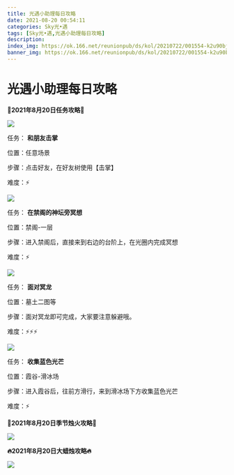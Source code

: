 ```yaml
---
title: 光遇小助理每日攻略
date: 2021-08-20 00:54:11
categories: Sky光•遇
tags: [Sky光•遇,光遇小助理每日攻略]
description: 
index_img: https://ok.166.net/reunionpub/ds/kol/20210722/001554-k2u90bj7ay.png?imageView&thumbnail=600x0&type=jpg
banner_img: https://ok.166.net/reunionpub/ds/kol/20210722/001554-k2u90bj7ay.png?imageView&thumbnail=600x0&type=jpg
---
```

# 光遇小助理每日攻略
  

**👑2021年8月20日任务攻略👑**

![](https://ok.166.net/reunionpub/ds/kol/20210820/001514-fz8e7y04ma.png)

任务： **和朋友击掌**

位置：任意场景

步骤：点击好友，在好友树使用【击掌】

难度：⚡

![](https://ok.166.net/reunionpub/ds/kol/20210820/001549-e640mtnjzb.png)

任务： **在禁阁的神坛旁冥想**

位置：禁阁-一层

步骤：进入禁阁后，直接来到右边的台阶上，在光圈内完成冥想

难度：⚡

![](https://ok.166.net/reunionpub/ds/kol/20210820/002138-7e2nch9i6u.png)

任务： **面对冥龙**

位置：墓土二图等

步骤：面对冥龙即可完成，大家要注意躲避哦。

难度：⚡⚡⚡

![](https://ok.166.net/reunionpub/ds/kol/20210820/002255-vujy6ealco.png)

任务： **收集蓝色光芒**

位置：霞谷-滑冰场

步骤：进入霞谷后，往前方滑行，来到滑冰场下方收集蓝色光芒

难度：⚡

 **🌹2021年8月20日季节烛火攻略🌹**

![](https://ok.166.net/reunionpub/ds/kol/20210820/001738-ralnsgq71y.png)

  

 **🔥2021年8月20日大蜡烛攻略🔥**

![](https://ok.166.net/reunionpub/ds/kol/20210820/002503-ag41dqzueo.png)

